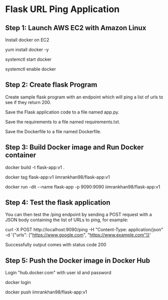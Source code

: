 # Flask URL Ping Application

## Step 1: Launch AWS EC2 with Amazon Linux ##
Install docker on EC2

yum install docker -y

systemctl start docker

systemctl enable docker

## Step 2: Create flask Program ##
Create sample flask program with an endpoint which will ping a list of urls to see if they return 200.

Save the Flask application code to a file named app.py.

Save the requirements to a file named requirements.txt.

Save the Dockerfile to a file named Dockerfile.

## Step 3: Build Docker image and Run Docker container ##

docker build -t flask-app:v1 .

docker tag flask-app:v1  iimrankhan98/flask-app:v1

docker run -dit --name flask-app  -p 9090:9090 iimrankhan98/flask-app:v1

## Step 4: Test the flask application ##
You can then test the /ping endpoint by sending a POST request with a JSON body containing the list of URLs to ping, for example:

curl -X POST http://localhost:9090/ping -H "Content-Type: application/json" -d '{"urls": ["https://www.google.com", "https://www.example.com"]}'

Successfully output comes with status code 200

## Step 5: Push the Docker image in Docker Hub ##
Login "hub.docker.com" with user id and password

docker login

docker push iimrankhan98/flask-app:v1




